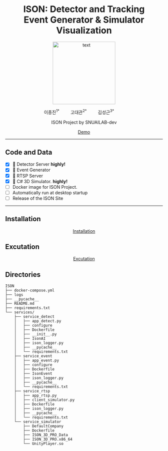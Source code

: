 <h1 align="center">ISON: Detector and Tracking<br>Event Generator & Simulator Visualization</h1>

<p align="center">
  <img src="./assets/ison_logo.png" alt="text" width="number" height="200px" width="600px"/>
</p>

<p align="center">
    이종진</a><sup>1*</sup> &emsp;&emsp;
    고대관</a><sup>2*</sup> &emsp;&emsp;
    김성근</a><sup>3*</sup> &emsp;&emsp;
</p>

<p align="center">
    ISON Project by SNUAILAB-dev
</p>
<p align="center">
    <a href="https://github.com/snuailab-biz/ison-dev">Demo</a>
</p>

---

## Code and Data
- [x] 📣 Detector Server **highly!**
- [x] 📣 Event Generator
- [x] 📣 RTSP Server
- [x] 📣 C# 3D Simulator. **highly!**
- [ ] Docker image for ISON Project. 
- [ ] Automatically run at desktop startup
- [ ] Release of the ISON Site

---
## Installation
<p align="center">
    <a href="https://github.com/snuailab-biz/ison-dev/blob/main/docs/environment.md">Installation</a>
</p>

## Excutation
<p align="center">
    <a href="https://github.com/snuailab-biz/ison-dev/blob/main/docs/excutable_guide.md">Excutation</a>
</p>

## Directories
```plain text
ISON
├── docker-compose.yml
├── logs
├── __pycache__
├── README.md
├── requirements.txt
└── services/
    ├── service_detect
    │   ├── app_detect.py
    │   ├── configure
    │   ├── Dockerfile
    │   ├── __init__.py
    │   ├── IsonAI
    │   ├── ison_logger.py
    │   ├── __pycache__
    │   └── requirements.txt
    ├── service_event
    │   ├── app_event.py
    │   ├── configure
    │   ├── Dockerfile
    │   ├── IsonEvent
    │   ├── ison_logger.py
    │   ├── __pycache__
    │   └── requirements.txt
    ├── service_rtsp
    │   ├── app_rtsp.py
    │   ├── client_simulator.py
    │   ├── Dockerfile
    │   ├── ison_logger.py
    │   ├── __pycache__
    │   └── requirements.txt
    └── service_simulator
        ├── DefaultCompany
        ├── Dockerfile
        ├── ISON_3D_PRO_Data
        ├── ISON_3D_PRO.x86_64
        └── UnityPlayer.so
```

